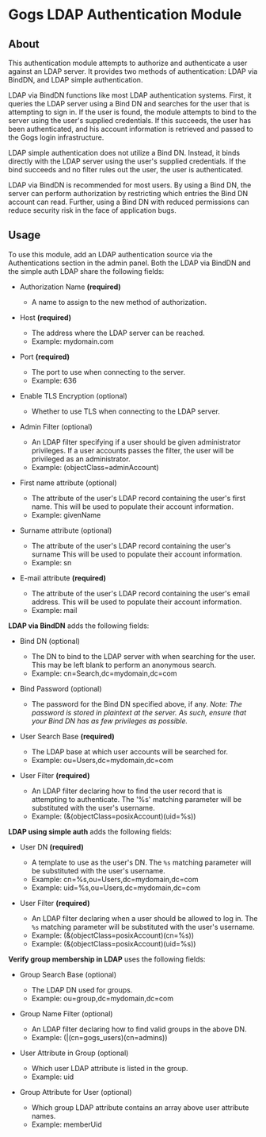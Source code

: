 Gogs LDAP Authentication Module
===============================

## About

This authentication module attempts to authorize and authenticate a user
against an LDAP server. It provides two methods of authentication: LDAP via
BindDN, and LDAP simple authentication.

LDAP via BindDN functions like most LDAP authentication systems. First, it
queries the LDAP server using a Bind DN and searches for the user that is
attempting to sign in. If the user is found, the module attempts to bind to the
server using the user's supplied credentials. If this succeeds, the user has
been authenticated, and his account information is retrieved and passed to the
Gogs login infrastructure.

LDAP simple authentication does not utilize a Bind DN. Instead, it binds
directly with the LDAP server using the user's supplied credentials. If the bind
succeeds and no filter rules out the user, the user is authenticated.

LDAP via BindDN is recommended for most users. By using a Bind DN, the server
can perform authorization by restricting which entries the Bind DN account can
read. Further, using a Bind DN with reduced permissions can reduce security risk
in the face of application bugs.

## Usage

To use this module, add an LDAP authentication source via the Authentications
section in the admin panel. Both the LDAP via BindDN and the simple auth LDAP
share the following fields:

* Authorization Name **(required)**
    * A name to assign to the new method of authorization.

* Host **(required)**
    * The address where the LDAP server can be reached.
    * Example: mydomain.com

* Port **(required)**
    * The port to use when connecting to the server.
    * Example: 636

* Enable TLS Encryption (optional)
    * Whether to use TLS when connecting to the LDAP server.

* Admin Filter (optional)
    * An LDAP filter specifying if a user should be given administrator
      privileges. If a user accounts passes the filter, the user will be
      privileged as an administrator.
    * Example: (objectClass=adminAccount)

* First name attribute (optional)
    * The attribute of the user's LDAP record containing the user's first name.
      This will be used to populate their account information.
    * Example: givenName

* Surname attribute (optional)
    * The attribute of the user's LDAP record containing the user's surname This
      will be used to populate their account information.
    * Example: sn

* E-mail attribute **(required)**
    * The attribute of the user's LDAP record containing the user's email
      address. This will be used to populate their account information.
    * Example: mail

**LDAP via BindDN** adds the following fields:

* Bind DN (optional)
    * The DN to bind to the LDAP server with when searching for the user. This
      may be left blank to perform an anonymous search.
    * Example: cn=Search,dc=mydomain,dc=com

* Bind Password (optional)
    * The password for the Bind DN specified above, if any. _Note: The password
      is stored in plaintext at the server. As such, ensure that your Bind DN
      has as few privileges as possible._

* User Search Base **(required)**
    * The LDAP base at which user accounts will be searched for.
    * Example: ou=Users,dc=mydomain,dc=com

* User Filter **(required)**
    * An LDAP filter declaring how to find the user record that is attempting to
      authenticate. The '%s' matching parameter will be substituted with the
      user's username.
    * Example: (&(objectClass=posixAccount)(uid=%s))

**LDAP using simple auth** adds the following fields:

* User DN **(required)**
    * A template to use as the user's DN. The `%s` matching parameter will be
      substituted with the user's username.
    * Example: cn=%s,ou=Users,dc=mydomain,dc=com
    * Example: uid=%s,ou=Users,dc=mydomain,dc=com

* User Filter **(required)**
    * An LDAP filter declaring when a user should be allowed to log in. The `%s`
      matching parameter will be substituted with the user's username.
    * Example: (&(objectClass=posixAccount)(cn=%s))
    * Example: (&(objectClass=posixAccount)(uid=%s))

**Verify group membership in LDAP** uses the following fields:

* Group Search Base (optional)
    * The LDAP DN used for groups.
    * Example: ou=group,dc=mydomain,dc=com

* Group Name Filter (optional)
    * An LDAP filter declaring how to find valid groups in the above DN.
    * Example: (|(cn=gogs_users)(cn=admins))

* User Attribute in Group (optional)
    * Which user LDAP attribute is listed in the group.
    * Example: uid

* Group Attribute for User (optional)
    * Which group LDAP attribute contains an array above user attribute names.
    * Example: memberUid
